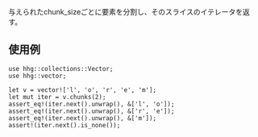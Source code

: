 与えられたchunk_sizeごとに要素を分割し、そのスライスのイテレータを返す。

## 使用例

```
use hhg::collections::Vector;
use hhg::vector;

let v = vector!['l', 'o', 'r', 'e', 'm'];
let mut iter = v.chunks(2);
assert_eq!(iter.next().unwrap(), &['l', 'o']);
assert_eq!(iter.next().unwrap(), &['r', 'e']);
assert_eq!(iter.next().unwrap(), &['m']);
assert!(iter.next().is_none());
```
